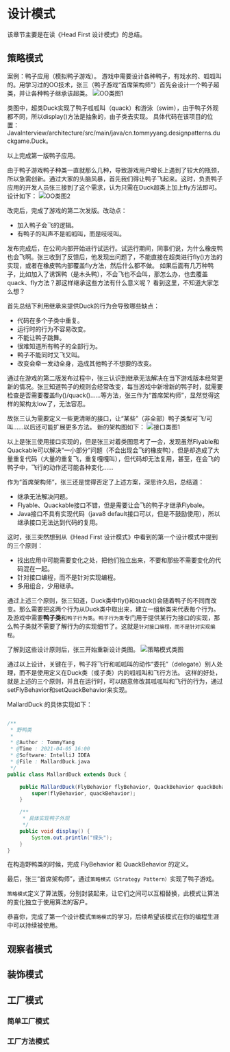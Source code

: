# 设计模式
该章节主要是在读《Head First 设计模式》的总结。

## 策略模式
案例：鸭子应用（模拟鸭子游戏）。
游戏中需要设计各种鸭子，有戏水的、呱呱叫的。用学习过的OO技术，张三（鸭子游戏“首席架构师”）首先会设计一个鸭子超类，并让各种鸭子继承该超类。
![OO类图1](https://cdn.jsdelivr.net/gh/filess/img10@main/2021/04/06/1617640082714-8a14a0d7-73d1-471a-893f-a94fe3a5966f.jpg)

类图中，超类Duck实现了鸭子呱呱叫（quack）和游泳（swim），由于鸭子外观都不同，所以display()方法是抽象的，由子类去实现。
具体代码在该项目的位置：JavaInterview/architecture/src/main/java/cn.tommyyang.designpatterns.duckgame.Duck。

以上完成第一版鸭子应用。

由于鸭子游戏鸭子种类一直就那么几种，导致游戏用户增长上遇到了较大的瓶颈，所以急需创新。通过大家的头脑风暴，首先我们得让鸭子飞起来。这时，负责鸭子应用的开发人员张三接到了这个需求，认为只需在Duck超类上加上fly方法即可。设计如下：
![OO类图2](https://cdn.jsdelivr.net/gh/filess/img16@main/2021/04/06/1617640156038-1a4f4a43-5071-4ca9-a1a9-055d154629cd.jpg)

改完后，完成了游戏的第二次发版。改动点：
- 加入鸭子会飞的逻辑。
- 有鸭子的叫声不是呱呱叫，而是吱吱叫。

发布完成后，在公司内部开始进行试运行。试运行期间，同事们说，为什么橡皮鸭也会飞啊。张三收到了反馈后，他发现出问题了，不能直接在超类进行fly()方法的实现，或者在橡皮鸭内部覆盖fly方法，然后什么都不做。
如果后面有几万种鸭子，比如加入了诱饵鸭（是木头鸭），不会飞也不会叫，那怎么办，也去覆盖quack、fly方法？那这样继承这些方法有什么意义呢？
看到这里，不知道大家怎么想？

首先总结下利用继承来提供Duck的行为会导致哪些缺点：
- 代码在多个子类中重复。
- 运行时的行为不容易改变。
- 不能让鸭子跳舞。
- 很难知道所有鸭子的全部行为。
- 鸭子不能同时又飞又叫。
- 改变会牵一发动全身，造成其他鸭子不想要的改变。

通过在游戏的第二版发布过程中，张三认识到继承无法解决在当下游戏版本经常更新的情况。张三知道鸭子的规则会经常改变，每当游戏中新增新的鸭子时，就需要检查是否需要覆盖fly()/quack()......等方法，张三作为“首席架构师”，显然觉得这样的架构太low了，无法容忍。

故张三认为需要定义一些更清晰的接口，让“某些”（非全部）鸭子类型可飞/可叫......以后还可能扩展更多方法。
新的架构图如下：
![接口类图1](https://cdn.jsdelivr.net/gh/filess/img6@main/2021/04/06/1617640189105-a5fc6182-7ad7-41d1-be45-d88e3e642903.jpg)

以上是张三使用接口实现的，但是张三对着类图思考了一会，发现虽然Flyable和Quackable可以解决“一小部分”问题（不会出现会飞的橡皮鸭），但是却造成了大量重复代码（大量的重复飞，重复嘎嘎叫），但代码却无法复用，甚至，在会飞的鸭子中，飞行的动作还可能各种变化......

作为“首席架构师”，张三还是觉得否定了上述方案，深思许久后，总结道：
- 继承无法解决问题。
- Flyable、Quackable接口不错，但是需要让会飞的鸭子才继承Flybale。
- Java接口不具有实现代码（java8 default接口可以，但是不鼓励使用），所以继承接口无法达到代码的复用。

这时，张三突然想到从《Head First 设计模式》中看到的第一个设计模式中提到的三个原则：
- 找出应用中可能需要变化之处，把他们独立出来，不要和那些不需要变化的代码混在一起。
- 针对接口编程，而不是针对实现编程。
- 多用组合，少用继承。

通过上述三个原则，张三知道，Duck类中fly()和quack()会随着鸭子的不同而改变。那么需要把这两个行为从Duck类中取出来，建立一组新类来代表每个行为。及游戏中需要**鸭子类**和`鸭子行为类`。`鸭子行为类`专门用于提供某行为接口的实现，那么鸭子类就不需要了解行为的实现细节了。这就是`针对接口编程，而不是针对实现编程`。

了解到这些设计原则后，张三开始重新设计类图。
![策略模式类图](https://cdn.jsdelivr.net/gh/filess/img16@main/2021/04/06/1617640242705-5b21c883-4753-46b4-8aab-885fe5be2894.jpg)

通过以上设计，关键在于，鸭子将飞行和呱呱叫的动作“委托”（delegate）别人处理，而不是使用定义在Duck类（或子类）内的呱呱叫和飞行方法。
这样的好处，就是上述的三个原则，并且在运行时，可以随意修改其呱呱叫和飞行的行为，通过setFlyBehavior和setQuackBehavior来实现。

MallardDuck 的具体实现如下：

``` java

/**
 * 野鸭类
 *
 * @Author : TommyYang
 * @Time : 2021-04-05 16:00
 * @Software: IntelliJ IDEA
 * @File : MallardDuck.java
 */
public class MallardDuck extends Duck {

    public MallardDuck(FlyBehavior flyBehavior, QuackBehavior quackBehavior) {
        super(flyBehavior, quackBehavior);
    }

    /**
     * 具体实现鸭子外观
     */
    public void display() {
        System.out.println("绿头");
    }
}

```

在构造野鸭类的时候，完成 FlyBehavior 和 QuackBehavior 的定义。

最后，张三“首席架构师”，通过`策略模式（Strategy Pattern）`实现了鸭子游戏。

`策略模式`定义了算法簇，分别封装起来，让它们之间可以互相替换，此模式让算法的变化独立于使用算法的客户。

恭喜你，完成了第一个设计模式`策略模式`的学习，后续希望该模式在你的编程生涯中可以持续被使用。

## 观察者模式

## 装饰模式

## 工厂模式
### 简单工厂模式

### 工厂方法模式